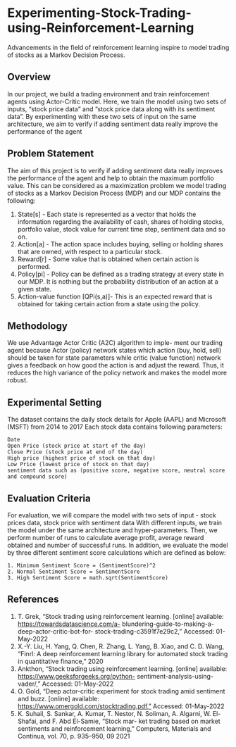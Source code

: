 # Experimenting-Stock-Trading-using-Reinforcement-Learning
Advancements in the field of reinforcement learning inspire to model trading of stocks as a Markov Decision Process.

## Overview

In our project, we build a trading environment and train reinforcement agents using Actor-Critic model. Here, we train the model using two sets of inputs, “stock price data” and “stock price data along with its sentiment data”. By experimenting with these two sets of input on the same architecture, we aim to verify if adding sentiment data really improve the performance of the agent

## Problem Statement

The aim of this project is to verify if adding sentiment data really improves the performance of the agent and help to obtain the maximum portfolio value. This can be considered as a maximization problem
we model trading of stocks as a Markov Decision Process (MDP) and our MDP contains the following:
1. State[s] - Each state is represented as a vector that holds the information regarding the availability of cash, shares of holding stocks, portfolio value, stock value for current time step, sentiment data and so on.
2. Action[a] - The action space includes buying, selling or holding shares that are owned, with respect to a particular stock.
3. Reward[r] - Some value that is obtained when certain action is performed.
4. Policy[pi] - Policy can be defined as a trading strategy at every state in our MDP. It is nothing but the probability distribution of an action at a given state.
5. Action-value function [QPi(s,a)]- This is an expected reward that is obtained for taking certain action from a state using the policy.

## Methodology

We use Advantage Actor Critic (A2C) algorithm to imple- ment our trading agent because Actor (policy) network states which action (buy, hold, sell) should be taken for state parameters while critic (value function) network gives a feedback on how good the action is and adjust the reward. Thus, it reduces the high variance of the policy network and makes the model more robust.

## Experimental Setting

The dataset contains the daily stock details for Apple (AAPL) and Microsoft (MSFT) from 2014 to 2017
Each stock data contains following parameters:
```
Date
Open Price (stock price at start of the day)
Close Price (stock price at end of the day)
High price (highest price of stock on that day)
Low Price (lowest price of stock on that day)
sentiment data such as (positive score, negative score, neutral score and compound score)
```
## Evaluation Criteria

For evaluation, we will compare the model with two sets of input - stock prices data, stock price with sentiment data
With different inputs, we train the model under the same architecture and hyper-parameters. Then, we perform number of runs to calculate average profit, average reward obtained and number of successful runs.
In addition, we evaluate the model by three different sentiment score calculations which are defined as below: 
```
1. Minimum Sentiment Score = (SentimentScore)^2
2. Normal Sentiment Score = SentimentScore
3. High Sentiment Score = math.sqrt(SentimentScore)
```

## References

1. T. Grek, “Stock trading using reinforcement learning. [online] available: https://towardsdatascience.com/a- blundering-guide-to-making-a-deep-actor-critic-bot-for- stock-trading-c3591f7e29c2,” Accessed: 01-May-2022
2. X.-Y. Liu, H. Yang, Q. Chen, R. Zhang, L. Yang, B. Xiao, and C. D. Wang, “Finrl: A deep reinforcement learning library for automated stock trading in quantitative finance,” 2020
3. Ankthon, “Stock trading using reinforcement learning. [online] available: https://www.geeksforgeeks.org/python- sentiment-analysis-using-vader/,” Accessed: 01-May-2022
4. O. Gold, “Deep actor-critic experiment for stock trading amid sentiment and buzz. [online] available: https://www.omergold.com/stocktrading.pdf,” Accessed: 01-May-2022
5. K. Suhail, S. Sankar, A. Kumar, T. Nestor, N. Soliman, A. Algarni, W. El-Shafai, and F. Abd El-Samie, “Stock mar- ket trading based on market sentiments and reinforcement learning,” Computers, Materials and Continua, vol. 70, p. 935–950, 09 2021

